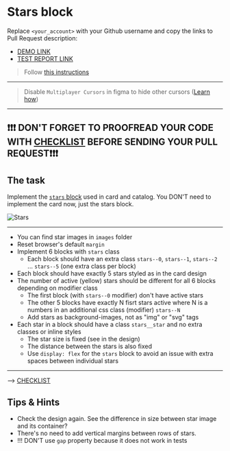 # Stars block
Replace `<your_account>` with your Github username and copy the links to Pull Request description:
- [DEMO LINK](https://4xmplme.github.io/layout_stars/)
- [TEST REPORT LINK](https://4xmplme.github.io/layout_stars/report/html_report/)

> Follow [this instructions](https://mate-academy.github.io/layout_task-guideline)
___

> Disable `Multiplayer Cursors` in figma to hide other cursors ([Learn how](https://mate-academy.github.io/layout_task-guideline/figma.html#multiplayer-cursors))
___

## ❗️❗️❗️ DON'T FORGET TO PROOFREAD YOUR CODE WITH [CHECKLIST](https://github.com/mate-academy/layout_stars/blob/master/checklist.md) BEFORE SENDING YOUR PULL REQUEST❗️❗️❗️

## The task
Implement the [`stars` block](https://www.figma.com/file/EIBkG1dy1jnK88YPO34Qir/Moyo-Catalog-updated) used in card and catalog.
You DON'T need to implement the card now, just the stars block.

![Stars](./reference/stars.png)
___
- You can find star images in `images` folder
- Reset browser's default `margin`
- Implement 6 blocks with `stars` class
  - Each block should have an extra class `stars--0`, `stars--1`, `stars--2` ... `stars--5` (one extra class per block)
- Each block should have exactly 5 stars styled as in the card design
- The number of active (yellow) stars should be different for all 6 blocks depending on modifier class
  - The first block (with `stars--0` modifier) don't have active stars
  - The other 5 blocks have exactly N fisrt stars active where N is a numbers in an additional css class (modifier) `stars--N`
  - Add stars as background-images, not as "img" or "svg" tags
- Each star in a block should have a class `stars__star` and no extra classes or inline styles
  - The star size is fixed (see in the design)
  - The distance between the stars is also fixed
  - Use `display: flex` for the `stars` block to avoid an issue with extra spaces between individual stars
---
--> [CHECKLIST](https://github.com/mate-academy/layout_stars/blob/master/checklist.md)

## Tips & Hints
- Check the design again. See the difference in size between star image and its
container?
- There's no need to add vertical margins between rows of stars.
- !!! DON'T use `gap` property because it does not work in tests
